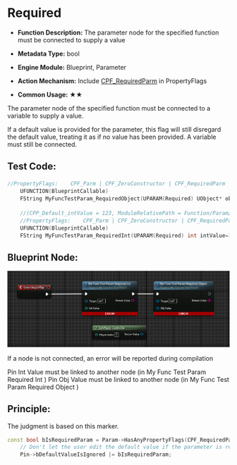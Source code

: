 # Required

- **Function Description:** The parameter node for the specified function must be connected to supply a value

- **Metadata Type:** bool
- **Engine Module:** Blueprint, Parameter
- **Action Mechanism:** Include [CPF_RequiredParm](../../../../Flags/EPropertyFlags/CPF_RequiredParm.md) in PropertyFlags
- **Common Usage:** ★★

The parameter node of the specified function must be connected to a variable to supply a value.

If a default value is provided for the parameter, this flag will still disregard the default value, treating it as if no value has been provided. A variable must still be connected.

## Test Code:

```cpp
//PropertyFlags:	CPF_Parm | CPF_ZeroConstructor | CPF_RequiredParm | CPF_NoDestructor | CPF_HasGetValueTypeHash | CPF_NativeAccessSpecifierPublic
	UFUNCTION(BlueprintCallable)
	FString MyFuncTestParam_RequiredObject(UPARAM(Required) UObject* objValue);

	//(CPP_Default_intValue = 123, ModuleRelativePath = Function/Param/MyFunction_TestParam.h)
	//PropertyFlags:	CPF_Parm | CPF_ZeroConstructor | CPF_RequiredParm | CPF_IsPlainOldData | CPF_NoDestructor | CPF_HasGetValueTypeHash | CPF_NativeAccessSpecifierPublic
	UFUNCTION(BlueprintCallable)
	FString MyFuncTestParam_RequiredInt(UPARAM(Required) int intValue=123);
```

## Blueprint Node:

![Untitled](Untitled.png)

If a node is not connected, an error will be reported during compilation

Pin  Int Value  must be linked to another node (in  My Func Test Param Required Int )
Pin  Obj Value  must be linked to another node (in  My Func Test Param Required Object )

## Principle:

The judgment is based on this marker.

```cpp
const bool bIsRequiredParam = Param->HasAnyPropertyFlags(CPF_RequiredParm);
	// Don't let the user edit the default value if the parameter is required to be explicit.
	Pin->bDefaultValueIsIgnored |= bIsRequiredParam;
```